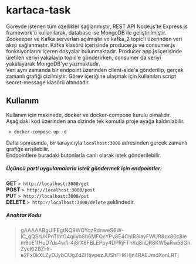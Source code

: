 # kartaca-task

Görevde istenen tüm özellikler sağlanmıştır, REST API Node.js'te Express.js framework'ü kullanılarak,  database ise MongoDB ile geliştirilmiştir.\
Zookeeper ve Kafka serverları açılmıştır ve kafka_2 topic'i üzerinden veri akışı sağlanmıştır.
Kafka klasörü içerisinde producer.js ve consumer.js fonksiyonlarını içeren dosyalar bulunmaktadır.
Producer app.js içerisinde üretilen veriyi yakalayıp topic'e gönderirken, consumer da veriyi yakalayarak MongoDB'ye yazmaktadır.\
Veri aynı zamanda bir endpoint üzerinden client-side'a gönderilip, gerçek zamanlı grafiği çizilmiştir.
Görev içeriğine ulaşmak için kullanılan script secret-message klasörü altındadır.

## Kullanım

Kullanım için makinede, docker ve docker-compose kurulu olmalıdır. Aşağıdaki kod üzerinden ana dizinde tek komutla proje ayağa kaldırılabilir.

` > docker-compose up -d`

Daha sonrasında, bir tarayıcıyla `localhost:3000` adresinden gerçek zamanlı grafiğe erişilebilir.\
Endpointlere buradaki butonlarla canlı olarak istek gönderilebilir.

##### Üçüncü parti uygulamalarla istek göndermek için endpointler:

**GET**  `> http://localhost:3000/get`\
**POST** `> http://localhost:3000/post`\
**PUT** `> http://localhost:3000/put`\
**DELETE** `> http://localhost:3000/delete` şeklindedir.

##### Anahtar Kodu
>gAAAAABgUIFEgtNQ9WQYqzRdnweS6W-IC_gQSrUKPnTlhtG4qilybSh6MFQcYPv8E4ChlR3iayFWUR8cx80c8iem9oE1fHuD7ds4wfIr4j8rX8FBLEPpy4DPRjFThKd8nDR8KW5aRw58GnZyeKl2BZHr-e2Fx0kXLZyDJybOUgZdZHtjvpezJUShFHKHjn4RAEJmdXonLRTj
